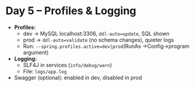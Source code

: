 # Day 5 – Profiles & Logging

- **Profiles:**
  - dev → MySQL localhost:3306, `ddl-auto=update`, SQL shown
  - prod → `ddl-auto=validate` (no schema changes), quieter logs
  - Run: `--spring.profiles.active=dev|prod`(RunAs ->Config->program argument)
- **Logging:**
  - SLF4J in services (`info/debug/warn`)
  - File: `logs/app.log`
- Swagger (optional): enabled in dev, disabled in prod
